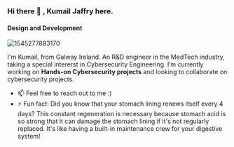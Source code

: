 ### Hi there 👋 , Kumail Jaffry here.
#### Design and Development

![1545277883170](https://github.com/K-Jaffry/K-Jaffry/assets/137315859/b84abb82-38e6-4890-9211-8d878c477e33)

I'm Kumail, from Galway Ireland. An R&D engineer in the MedTech industry, taking a special intererst in Cybersecurity Engineering. I’m currently working on **Hands-on Cybersecurity projects** and looking to collaborate on cybersecurity projects. 
- 📫 Feel free to reach out to me :) 
- ⚡ Fun fact: Did you know that your stomach lining renews itself every 4 days? This constant regeneration is necessary because stomach acid is so strong that it can damage the stomach lining if it's not regularly replaced. It's like having a built-in maintenance crew for your digestive system!

<!---
K-Jaffry/K-Jaffry is a ✨ special ✨ repository because its `README.md` (this file) appears on your GitHub profile.
You can click the Preview link to take a look at your changes.
--->
